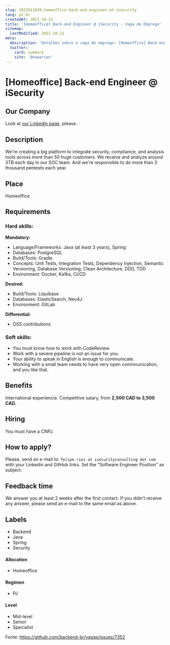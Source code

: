 ```yaml
---
slug: 1023911039-homeoffice-back-end-engineer-at-isecurity
lang: pt-br
createdAt: 2021-10-12
title: '[Homeoffice] Back-end Engineer @ iSecurity - Vaga de Emprego'
sitemap:
  lastModified: 2021-10-12
meta:
  description: 'Detalhes sobre a vaga de emprego: [Homeoffice] Back-end Engineer @ iSecurity'
  twitter:
    card: summary
    site: '@nawarian'
---
```


# [Homeoffice] Back-end Engineer @ iSecurity

## Our Company

Look at [our Linkedin page](https://www.linkedin.com/company/isecurity-inc./mycompany/), please.

## Description

We're creating a big platform to integrate security, compliance, and analysis tools across more than 50 huge customers. We receive and analyze around 3TB each day in our SOC team. And we're responsible to do more than 3 thousand pentests each year.

## Place

Homeoffice

## Requirements

### Hard skills:

**Mandatory:**
- Language/Frameworks: Java (at least 3 years), Spring
- Databases: PostgreSQL
- Build/Tools: Gradle
- Concepts: Unit Tests, Integration Tests, Dependency Injection, Semantic Versioning, Database Versioning, Clean Architecture, DDD, TDD
- Environment: Docker, Kafka, CI/CD

**Desired:**
- Build/Tools: Liquibase
- Databases: ElasticSearch, Neo4J
- Environment: GitLab

**Differential:**
- OSS contributions

### Soft skills:
- You must know how to work with CodeReview.
- Work with a severe pipeline is not an issue for you.
- Your ability to speak in English is enough to communicate.
- Working with a small team needs to have very open commnunication, and you like that.

## Benefits

International experiencie.
Competitive salary, from **2,500 CAD to 3,500 CAD.**

## Hiring

You must have a CNPJ.

## How to apply?

Please, send an e-mail to: `felipe.rios at isecurityconsulting dot com` with your Linkedin and GitHub links. Set the "Software Engineer Position" as subject.

## Feedback time

We answer you at least 2 weeks after the first contact.
If you didn't receive any answer, please send an e-mail to the same email as above.

## Labels
- Backend
- Java
- Spring
- Security

#### Allocation
- Homeoffice

#### Regimen
- PJ

#### Level
- Mid-level
- Senior
- Specialist

Fonte: https://github.com/backend-br/vagas/issues/7352